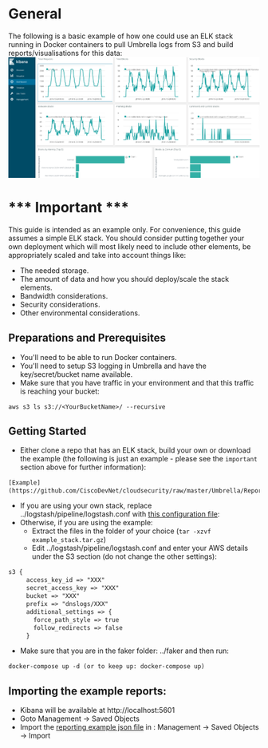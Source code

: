 # General

The following is a basic example of how one could use an ELK stack running in Docker containers to pull Umbrella logs from S3 and build reports/visualisations for this data:
![Example](https://github.com/CiscoDevNet/cloud-security/blob/master/Umbrella/Reporting/S3%20ELK%20Example/umbrellaELK.png)

# *** Important ***

This guide is intended as an example only. For convenience, this guide assumes a simple ELK stack. You should consider putting together your own deployment which will most likely need to include other elements, be appropriately scaled and take into account things like:
* The needed storage.
* The amount of data and how you should deploy/scale the stack elements.
* Bandwidth considerations.
* Security considerations.
* Other environmental considerations.

## Preparations and Prerequisites

* You'll need to be able to run Docker containers.
* You'll need to setup S3 logging in Umbrella and have the key/secret/bucket name available.
* Make sure that you have traffic in your environment and that this traffic is reaching your bucket:

```
aws s3 ls s3://<YourBucketName>/ --recursive
```

## Getting Started

* Either clone a repo that has an ELK stack, build your own or download the example (the following is just an example - please see the `important` section above for further information): 

```
[Example](https://github.com/CiscoDevNet/cloudsecurity/raw/master/Umbrella/Reporting/S3%20ELK%20Example/example_stack.tar.gz)
```
* If you are using your own stack, replace ../logstash/pipeline/logstash.conf with [this configuration file](https://github.com/CiscoDevNet/cloud-security/blob/master/Umbrella/Reporting/S3%20ELK%20Example/logstash.conf):
* Otherwise, if you are using the example:
  * Extract the files in the folder of your choice (```tar -xzvf example_stack.tar.gz```)
  * Edit ../logstash/pipeline/logstash.conf and enter your AWS details under the S3 section (do not change the other settings):

```
s3 {
     access_key_id => "XXX"
     secret_access_key => "XXX"
     bucket => "XXX"
     prefix => "dnslogs/XXX"
     additional_settings => {
       force_path_style => true
       follow_redirects => false
     }
```
* Make sure that you are in the faker folder: ../faker and then run:
```
docker-compose up -d (or to keep up: docker-compose up)
```

## Importing the example reports:
* Kibana will be available at http://localhost:5601
* Goto Management -> Saved Objects
* Import the [reporting example json file](https://github.com/CiscoDevNet/cloud-security/blob/master/Umbrella/Reporting/S3%20ELK%20Example/VisConfig.json) in : Management -> Saved Objects -> Import
